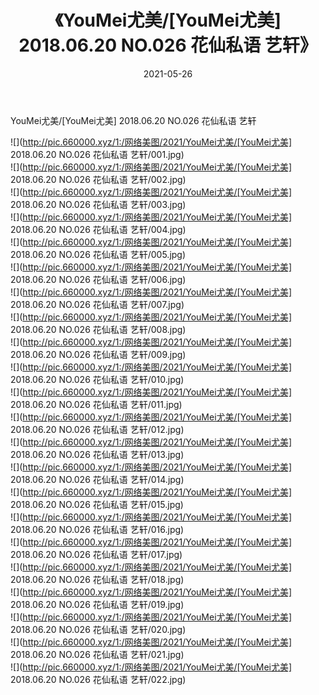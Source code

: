﻿---
layout: post
title:  《YouMei尤美/[YouMei尤美] 2018.06.20 NO.026 花仙私语 艺轩》
date:   2021-05-26
img: http://pic.660000.xyz/1:/网络美图/2021/YouMei尤美/[YouMei尤美] 2018.06.20 NO.026 花仙私语 艺轩/000.jpg
categories: [美女, 清纯, 唯美]
---

YouMei尤美/[YouMei尤美] 2018.06.20 NO.026 花仙私语 艺轩

 ![](http://pic.660000.xyz/1:/网络美图/2021/YouMei尤美/[YouMei尤美] 2018.06.20 NO.026 花仙私语 艺轩/001.jpg) <br>![](http://pic.660000.xyz/1:/网络美图/2021/YouMei尤美/[YouMei尤美] 2018.06.20 NO.026 花仙私语 艺轩/002.jpg) <br>![](http://pic.660000.xyz/1:/网络美图/2021/YouMei尤美/[YouMei尤美] 2018.06.20 NO.026 花仙私语 艺轩/003.jpg) <br>![](http://pic.660000.xyz/1:/网络美图/2021/YouMei尤美/[YouMei尤美] 2018.06.20 NO.026 花仙私语 艺轩/004.jpg) <br>![](http://pic.660000.xyz/1:/网络美图/2021/YouMei尤美/[YouMei尤美] 2018.06.20 NO.026 花仙私语 艺轩/005.jpg) <br>![](http://pic.660000.xyz/1:/网络美图/2021/YouMei尤美/[YouMei尤美] 2018.06.20 NO.026 花仙私语 艺轩/006.jpg) <br>![](http://pic.660000.xyz/1:/网络美图/2021/YouMei尤美/[YouMei尤美] 2018.06.20 NO.026 花仙私语 艺轩/007.jpg) <br>![](http://pic.660000.xyz/1:/网络美图/2021/YouMei尤美/[YouMei尤美] 2018.06.20 NO.026 花仙私语 艺轩/008.jpg) <br>![](http://pic.660000.xyz/1:/网络美图/2021/YouMei尤美/[YouMei尤美] 2018.06.20 NO.026 花仙私语 艺轩/009.jpg) <br>![](http://pic.660000.xyz/1:/网络美图/2021/YouMei尤美/[YouMei尤美] 2018.06.20 NO.026 花仙私语 艺轩/010.jpg) <br>![](http://pic.660000.xyz/1:/网络美图/2021/YouMei尤美/[YouMei尤美] 2018.06.20 NO.026 花仙私语 艺轩/011.jpg) <br>![](http://pic.660000.xyz/1:/网络美图/2021/YouMei尤美/[YouMei尤美] 2018.06.20 NO.026 花仙私语 艺轩/012.jpg) <br>![](http://pic.660000.xyz/1:/网络美图/2021/YouMei尤美/[YouMei尤美] 2018.06.20 NO.026 花仙私语 艺轩/013.jpg) <br>![](http://pic.660000.xyz/1:/网络美图/2021/YouMei尤美/[YouMei尤美] 2018.06.20 NO.026 花仙私语 艺轩/014.jpg) <br>![](http://pic.660000.xyz/1:/网络美图/2021/YouMei尤美/[YouMei尤美] 2018.06.20 NO.026 花仙私语 艺轩/015.jpg) <br>![](http://pic.660000.xyz/1:/网络美图/2021/YouMei尤美/[YouMei尤美] 2018.06.20 NO.026 花仙私语 艺轩/016.jpg) <br>![](http://pic.660000.xyz/1:/网络美图/2021/YouMei尤美/[YouMei尤美] 2018.06.20 NO.026 花仙私语 艺轩/017.jpg) <br>![](http://pic.660000.xyz/1:/网络美图/2021/YouMei尤美/[YouMei尤美] 2018.06.20 NO.026 花仙私语 艺轩/018.jpg) <br>![](http://pic.660000.xyz/1:/网络美图/2021/YouMei尤美/[YouMei尤美] 2018.06.20 NO.026 花仙私语 艺轩/019.jpg) <br>![](http://pic.660000.xyz/1:/网络美图/2021/YouMei尤美/[YouMei尤美] 2018.06.20 NO.026 花仙私语 艺轩/020.jpg) <br>![](http://pic.660000.xyz/1:/网络美图/2021/YouMei尤美/[YouMei尤美] 2018.06.20 NO.026 花仙私语 艺轩/021.jpg) <br>![](http://pic.660000.xyz/1:/网络美图/2021/YouMei尤美/[YouMei尤美] 2018.06.20 NO.026 花仙私语 艺轩/022.jpg) <br>